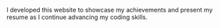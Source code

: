 I developed this website to showcase my achievements and present my resume as I continue advancing my coding skills.

